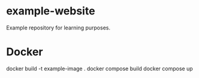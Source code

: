 # example-website
Example repository for learning purposes.

# Docker
docker build -t example-image .
docker compose build 
docker compose up
